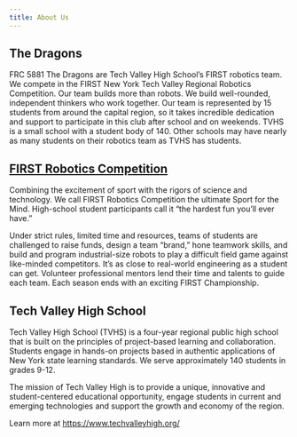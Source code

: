 ```yaml
---
title: About Us
---
```


## The Dragons

FRC 5881 The Dragons are Tech Valley High School’s FIRST robotics team. We compete in the FIRST New York Tech Valley Regional Robotics Competition. Our team builds more than robots. We build well-rounded, independent thinkers who work together. Our team is represented by 15 students from around the capital region, so it takes incredible dedication and support to participate in this club after school and on weekends. TVHS is a small school with a student body of 140. Other schools may have nearly as many students on their robotics team as TVHS has students.

## [FIRST Robotics Competition](https://www.firstinspires.org/robotics/frc)

Combining the excitement of sport with the rigors of science and technology. We call FIRST Robotics Competition the ultimate Sport for the Mind. High-school student participants call it “the hardest fun you’ll ever have.”

Under strict rules, limited time and resources, teams of students are challenged to raise funds, design a team “brand,” hone teamwork skills, and build and program industrial-size robots to play a difficult field game against like-minded competitors. It’s as close to real-world engineering as a student can get. Volunteer professional mentors lend their time and talents to guide each team. Each season ends with an exciting FIRST Championship.

## Tech Valley High School

Tech Valley High School (TVHS) is a four-year regional public high school that is built on the principles of project-based learning and collaboration. Students engage in hands-on projects based in authentic applications of New York state learning standards. We serve approximately 140 students in grades 9-12.

The mission of Tech Valley High is to provide a unique, innovative and student-centered educational opportunity, engage students in current and emerging technologies and support the growth and economy of the region.

Learn more at <https://www.techvalleyhigh.org/>
